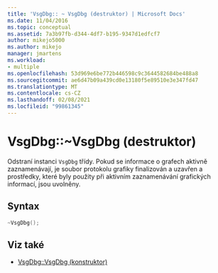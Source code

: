 ```yaml
---
title: 'VsgDbg:: ~ VsgDbg (destruktor) | Microsoft Docs'
ms.date: 11/04/2016
ms.topic: conceptual
ms.assetid: 7a3b97fb-d344-4df7-b195-9347d1edfcf7
author: mikejo5000
ms.author: mikejo
manager: jmartens
ms.workload:
- multiple
ms.openlocfilehash: 53d969e6be772b446598c9c3644582684be488a8
ms.sourcegitcommit: ae6d47b09a439cd0e13180f5e89510e3e347fd47
ms.translationtype: MT
ms.contentlocale: cs-CZ
ms.lasthandoff: 02/08/2021
ms.locfileid: "99861345"
---
```

# <a name="vsgdbgvsgdbg-destructor"></a>VsgDbg::~VsgDbg (destruktor)
Odstraní instanci `VsgDbg` třídy. Pokud se informace o grafech aktivně zaznamenávají, je soubor protokolu grafiky finalizován a uzavřen a prostředky, které byly použity při aktivním zaznamenávání grafických informací, jsou uvolněny.

## <a name="syntax"></a>Syntax

```C++
~VsgDbg();
```

## <a name="see-also"></a>Viz také
- [VsgDbg::VsgDbg (konstruktor)](vsgdbg-vsgdbg-constructor.md)